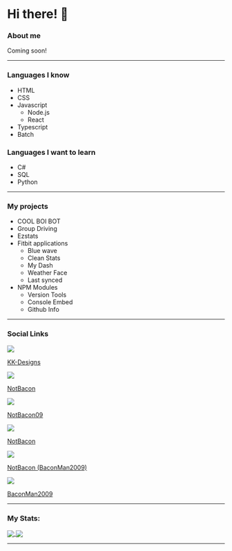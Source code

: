 # Hi there! 👋

### About me
Coming soon!

---

### Languages I know
- HTML
- CSS
- Javascript
  - Node.js
  - React
- Typescript
- Batch

### Languages I want to learn
- C#
- SQL
- Python

---

### My projects
- COOL BOI BOT
- Group Driving
- Ezstats
- Fitbit applications
  - Blue wave
  - Clean Stats
  - My Dash
  - Weather Face
  - Last synced
- NPM Modules
  - Version Tools
  - Console Embed
  - Github Info

---

### Social Links

<a href="https://github.com/KK-Designs">
  <img align="center" src="https://user-images.githubusercontent.com/71038229/151719234-8c3dc042-1d10-4e74-bbc1-e785dd320b09.png" />
  <p>KK-Designs<p/>
</a>


<a href="https://open.spotify.com/user/tdch4qzlrauuzpg3o8mvg9ix7">
  <img align="center" src="https://open.scdn.co/cdn/images/favicon32.8e66b099.png" />
  <p>NotBacon<p/>
</a>

<a href="https://www.twitch.tv/notbaconwastaken">
  <img align="center" src="https://static.twitchcdn.net/assets/favicon-32-e29e246c157142c94346.png" />
  <p>NotBacon09<p/>
</a>

<a href="https://www.youtube.com/channel/UCOTUSsm_zy3cJxIbY0mcWJw">
  <img align="center" src="https://www.youtube.com/s/desktop/ca9cd554/img/favicon_32x32.png" />
  <p>NotBacon<p/>
</a>

<a href="https://www.reddit.com/user/BaconMan2009">
  <img align="center" src="https://www.redditstatic.com/desktop2x/img/favicon/favicon-32x32.png" />
  <p>NotBacon (BaconMan2009)<p/>
</a>

<a href="https://steamcommunity.com/profiles/76561199169020120">
  <img align="center" src="https://user-images.githubusercontent.com/71038229/151681478-dab6e36c-6045-424b-a1bc-2bb572ab3d93.png" />
  <p>BaconMan2009<p/>
</a>

---

### My Stats:

<a href="https://github.com/KK-Designs">
  <img align="center" src="https://github-readme-stats.vercel.app/api?username=KK-Designs&theme=algolia&border_color=30363d&show_icons=true" />
</a>
<a href="https://github.com/KK-Designs">
  <img align="center" src="https://github-readme-stats.vercel.app/api/top-langs/?username=KK-Designs&theme=algolia&border_color=30363d&layout=compact" />
</a>

---

<!--
**KK-Designs/KK-Designs** is a ✨ _special_ ✨ repository because its `README.md` (this file) appears on your GitHub profile.

Here are some ideas to get you started:

- 🔭 I’m currently working on ...
- 🌱 I’m currently learning ...
- 👯 I’m looking to collaborate on ...
- 🤔 I’m looking for help with ...
- 💬 Ask me about ...
- 📫 How to reach me: ...
- 😄 Pronouns: ...
- ⚡ Fun fact: ...
-->
